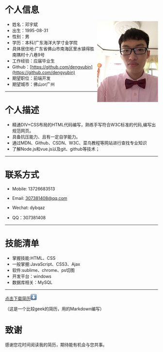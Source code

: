 
# 个人信息
 - 姓名：邓宇斌     <img src='src/images/me1.jpg' align='right' style=' width:200px;height:200 px'/>
 - 出生：1995-08-31
 - 性别：男
 - 学历：本科/广东海洋大学寸金学院
 - 具体居住地:广东省佛山市南海区里水镇得胜南隅村十八巷9号
 - 工作经验：应届毕业生
 - Github：[https://github.com/dengyubin](https://github.com/dengyubin)
 - 期望职位：前端开发
 - 期望城市：佛山or广州

---
# 个人描述

- 精通DIV+CSS布局的HTML代码编写，熟练手写符合W3C标准的代码,编写出规范网页。
- 具备抗压能力、且有一定自学能力。
- 通过MDN、Github、CSDN、W3C、菜鸟教程等网站进行查找专业知识
- 了解Node.js和vue.js以及git、github等技术；

---
# 联系方式

- Mobile: 13726683513

- Email: 307381408@qq.com

- Wechat: dybqaz

- QQ：307381408



---
# 技能清单
- 掌握技能:HTML、CSS
- 一般掌握:JavaScript、CSS3、Ajax
- 软件:sublime、chrome、ps切图
- 开发平台：windows
- 数据库相关：MySQL

---
[点击下载简历](src/images/me.pdf)![download](src/images/down.png "下载简历")

（这是一个比较geek的简历，用的Markdown编写）
# 致谢
感谢您花时间阅读我的简历，期待能有机会与您共事。